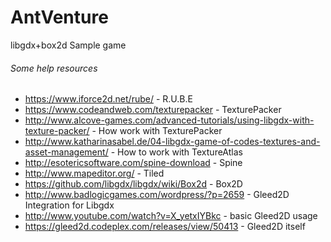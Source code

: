 AntVenture
==========

libgdx+box2d Sample game

###### Some help resources

- https://www.iforce2d.net/rube/ - R.U.B.E
- https://www.codeandweb.com/texturepacker - TexturePacker
- http://www.alcove-games.com/advanced-tutorials/using-libgdx-with-texture-packer/ - How work with TexturePacker
- http://www.katharinasabel.de/04-libgdx-game-of-codes-textures-and-asset-management/ - How to work with TextureAtlas
- http://esotericsoftware.com/spine-download - Spine
- http://www.mapeditor.org/ - Tiled
- https://github.com/libgdx/libgdx/wiki/Box2d - Box2D
- http://www.badlogicgames.com/wordpress/?p=2659 - Gleed2D Integration for Libgdx
- http://www.youtube.com/watch?v=X_yetxIYBkc - basic Gleed2D usage
- https://gleed2d.codeplex.com/releases/view/50413 - Gleed2D itself
